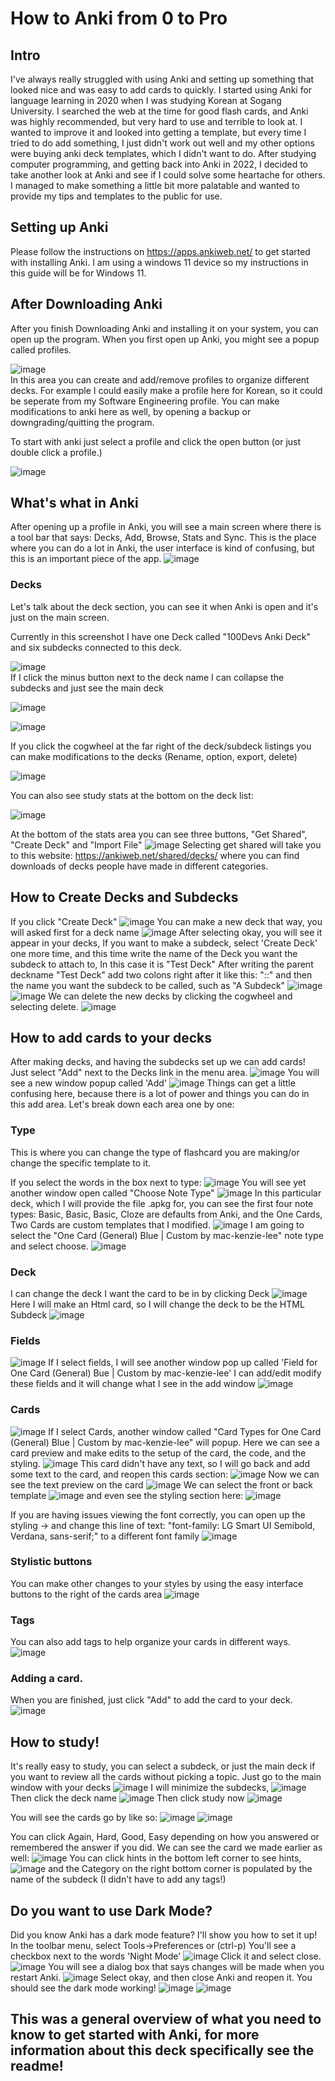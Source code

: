 # How to Anki from 0 to Pro
## Intro
I've always really struggled with using Anki and setting up something that looked nice and was easy to add cards to quickly. I started using Anki for language learning in 2020 when I was studying Korean at Sogang University.
I searched the web at the time for good flash cards, and Anki was highly recommended, but very hard to use and terrible to look at. I wanted to improve it and looked into getting a template, but every time I tried to do add something, I just didn't work out well and my other options were buying anki deck templates, which I didn't want to do. 
After studying computer programming, and getting back into Anki in 2022, I decided to take another look at Anki and see if I could solve some heartache for others. I managed to make something a little bit more palatable and wanted to provide my tips and templates to the public for use.

## Setting up Anki 
Please follow the instructions on https://apps.ankiweb.net/ to get started with installing Anki. I am using a windows 11 device so my instructions in this guide will be for Windows 11.

## After Downloading Anki 
After you finish Downloading Anki and installing it on your system, you can open up the program. When you first open up Anki, you might see a popup called profiles.

![image](https://user-images.githubusercontent.com/106789729/193141058-d4608dfa-8fd8-45d1-9638-119628ff2774.png)
<br>
In this area you can create and add/remove profiles to organize different decks. For example I could easily make a profile here for Korean, so it could be seperate from my Software Engineering profile.
You can make modifications to anki here as well, by opening a backup or downgrading/quitting the program.

To start with anki just select a profile and click the open button (or just double click a profile.)

![image](https://user-images.githubusercontent.com/106789729/193141596-ecb10e8e-40da-4b1e-bc37-6faff7ba004f.png)

## What's what in Anki
After opening up a profile in Anki, you will see a main screen where there is a tool bar that says: Decks, Add, Browse, Stats and Sync.
This is the place where you can do a lot in Anki, the user interface is kind of confusing, but this is an important piece of the app.
![image](https://user-images.githubusercontent.com/106789729/193141850-193e1fbd-ebe4-43aa-bf31-8b04d110afa5.png)

### Decks
Let's talk about the deck section, you can see it when Anki is open and it's just on the main screen.

Currently in this screenshot I have one Deck called "100Devs Anki Deck" and six subdecks connected to this deck. 

![image](https://user-images.githubusercontent.com/106789729/193142317-285630c9-79a7-491e-8d6a-aef5b3784866.png)<br>
If I click the minus button next to the deck name I can collapse the subdecks and just see the main deck

![image](https://user-images.githubusercontent.com/106789729/193142457-e486477d-29a7-42c4-a886-949ec9588abe.png)

![image](https://user-images.githubusercontent.com/106789729/193142482-f0b69422-35ca-426c-bc60-b551d3b4b001.png)

If you click the cogwheel at the far right of the deck/subdeck listings you can make modifications to the decks (Rename, option, export, delete)

![image](https://user-images.githubusercontent.com/106789729/193142647-5ab00102-756a-44f6-b1e2-7b87aee8d926.png)

You can also see study stats at the bottom on the deck list: 

![image](https://user-images.githubusercontent.com/106789729/193142727-a3c33b68-e59d-4846-8a2a-283962794b26.png)

At the bottom of the stats area you can see three buttons, "Get Shared", "Create Deck" and "Import File"
![image](https://user-images.githubusercontent.com/106789729/193143348-79d03932-32fd-4250-ad5b-1ef6201eecae.png)
Selecting get shared will take you to this website: https://ankiweb.net/shared/decks/ where you can find downloads of decks people have made in different categories.

## How to Create Decks and Subdecks
If you click "Create Deck"
![image](https://user-images.githubusercontent.com/106789729/193143507-904b458c-f80e-42e9-b121-b3a1936c31db.png)
You can make a new deck that way, you will asked first for a deck name
![image](https://user-images.githubusercontent.com/106789729/193143613-9038a1dd-30e3-4369-bd44-42799a7a8703.png)
After selecting okay, you will see it appear in your decks, 
If you want to make a subdeck, select 'Create Deck' one more time, and this time write the name of the Deck you want the subdeck to attach to, In this case it is "Test Deck"
After writing the parent deckname "Test Deck" add two colons right after it like this: "::" and then the name you want the subdeck to be called, such as "A Subdeck"
![image](https://user-images.githubusercontent.com/106789729/193144056-a21e051a-825f-49ea-aa1c-c9d4416acf49.png)
![image](https://user-images.githubusercontent.com/106789729/193144179-f3f221c1-e877-4455-959c-a6f02c27db12.png)
We can delete the new decks by clicking the cogwheel and selecting delete.
![image](https://user-images.githubusercontent.com/106789729/193144297-1b8c1e11-99d5-4c84-9c25-97871d4344c5.png)

## How to add cards to your decks
After making decks, and having the subdecks set up we can add cards!
Just select "Add" next to the Decks link in the menu area.
![image](https://user-images.githubusercontent.com/106789729/193144548-6c44def6-3fa3-4e98-a7ef-1996045953f4.png)
You will see a new window popup called 'Add'
![image](https://user-images.githubusercontent.com/106789729/193144635-f6cc0761-c59e-4d57-92f1-53125b7a1044.png)
Things can get a little confusing here, because there is a lot of power and things you can do in this add area.
Let's break down each area one by one:
### Type 
This is where you can change the type of flashcard you are making/or change the specific template to it. 

If you select the words in the box next to type:
![image](https://user-images.githubusercontent.com/106789729/193144856-b5bc7496-9a84-469f-b15a-ef2672c2f4ba.png)
You will see yet another window open called "Choose Note Type"
![image](https://user-images.githubusercontent.com/106789729/193144983-2fce0bae-147d-4584-b672-50fc096a04d9.png)
In this particular deck, which I will provide the file .apkg for, you can see the first four note types: Basic, Basic, Basic, Cloze are defaults from Anki,
and the One Cards, Two Cards are custom templates that I modified.
![image](https://user-images.githubusercontent.com/106789729/193145678-1004b53d-d546-4f17-ac48-48e781144963.png)
I am going to select the "One Card (General) Blue | Custom by mac-kenzie-lee" note type and select choose. 
![image](https://user-images.githubusercontent.com/106789729/193145824-f64c081f-2cf3-4ead-b2cd-7c5c872c5a86.png)

### Deck 
I can change the deck I want the card to be in by clicking Deck
![image](https://user-images.githubusercontent.com/106789729/193145985-489bd047-8c37-4e6d-9215-017e51b97e7b.png)
Here I will make an Html card, so I will change the deck to be the HTML Subdeck
![image](https://user-images.githubusercontent.com/106789729/193146115-e0c44540-3589-4e77-b396-c77126ae99f4.png)

### Fields 
![image](https://user-images.githubusercontent.com/106789729/193146191-396f60dc-0dd7-4da4-82f5-c2c26941cf87.png)
If I select fields, I will see another window pop up called 'Field for One Card (General) Bue | Custom by mac-kenzie-lee'
I can add/edit modify these fields and it will change what I see in the add window
![image](https://user-images.githubusercontent.com/106789729/193146433-b4374c73-b90a-43ce-b49a-b61a14f3006f.png)

### Cards
![image](https://user-images.githubusercontent.com/106789729/193146515-14ce9492-3dac-410b-ba84-aed7b9eb6b16.png)
If I select Cards, another window called "Card Types for One Card (General) Blue | Custom by mac-kenzie-lee" will popup. Here we can see a card preview and make edits to the setup of the card, the code, and the styling.
![image](https://user-images.githubusercontent.com/106789729/193146587-b91940d3-7e56-4bae-a568-2677aa9ddc02.png)
This card didn't have any text, so I will go back and add some text to the card, and reopen this cards section:
![image](https://user-images.githubusercontent.com/106789729/193146965-e0ffabdc-7354-4570-8bd8-9dff7ce27611.png)
Now we can see the text preview on the card
![image](https://user-images.githubusercontent.com/106789729/193147018-7d9bc770-5520-4510-bf8a-18897c26df3a.png)
We can select the front or back template
![image](https://user-images.githubusercontent.com/106789729/193147110-3f533df7-f997-498e-8652-4cdadb641924.png)
and even see the styling section here:
![image](https://user-images.githubusercontent.com/106789729/193147146-85f9a64c-31eb-4777-aa57-51f63e672b4c.png)

If you are having issues viewing the font correctly, you can open up the styling -> and change this line of text: "font-family: LG Smart UI Semibold, Verdana, sans-serif;" to a different font family
![image](https://user-images.githubusercontent.com/106789729/193147294-7a5d5ccb-5b75-4266-a128-2aca3b8a4b0f.png)

### Stylistic buttons
You can make other changes to your styles by using the easy interface buttons to the right of the cards area
![image](https://user-images.githubusercontent.com/106789729/193147521-4a77586a-e79c-49c2-afb7-5671bb37a378.png)

### Tags
You can also add tags to help organize your cards in different ways.
![image](https://user-images.githubusercontent.com/106789729/193147598-ba90171e-7769-4318-85d4-9a659b26eb2b.png)

### Adding a card. 
When you are finished, just click "Add" to add the card to your deck.
![image](https://user-images.githubusercontent.com/106789729/193147681-fa8a2474-2dcd-4d2f-ad50-b03edc7c6912.png)

## How to study!
It's really easy to study, you can select a subdeck, or just the main deck if you want to review all the cards without picking a topic.
Just go to the main window with your decks
![image](https://user-images.githubusercontent.com/106789729/193147820-bac29f02-f0c3-4084-b6f8-0cb42189f84a.png)
I will minimize the subdecks,
![image](https://user-images.githubusercontent.com/106789729/193147893-d9653165-fea4-45df-bd4e-9c017c98b923.png)
Then click the deck name
![image](https://user-images.githubusercontent.com/106789729/193147966-abe38fdc-2f65-43ca-972e-124edf1b7f01.png)
Then click study now
![image](https://user-images.githubusercontent.com/106789729/193148014-7baed1f1-b566-4ba3-b830-722a2ac956e5.png)

You will see the cards go by like so: 
![image](https://user-images.githubusercontent.com/106789729/193148067-781c0419-0b07-4deb-a773-0c244099c3db.png)
![image](https://user-images.githubusercontent.com/106789729/193148108-54432010-a369-4514-8d5f-567e3a7c3013.png)

You can click Again, Hard, Good, Easy depending on how you answered or remembered the answer if you did.
We can see the card we made earlier as well:
![image](https://user-images.githubusercontent.com/106789729/193148200-bd33881e-a3ed-4b3c-af09-23f1dfa0170a.png)
You can click hints in the bottom left corner to see hints,
![image](https://user-images.githubusercontent.com/106789729/193148287-f29971e5-952d-40d3-90f8-95fb339edde0.png)
and the Category on the right bottom corner is populated by the name of the subdeck (I didn't have to add any tags!)

## Do you want to use Dark Mode?
Did you know Anki has a dark mode feature? 
I'll show you how to set it up!
In the toolbar menu, select Tools->Preferences or (ctrl-p)
You'll see a checkbox next to the words 'Night Mode'
![image](https://user-images.githubusercontent.com/106789729/193148780-fd6a7434-02d6-4b5d-953b-723569fa153a.png)
Click it and select close.
![image](https://user-images.githubusercontent.com/106789729/193148832-517013ec-4f07-48f9-818f-b45a7b776dc5.png)
You will see a dialog box that says changes will be made when you restart Anki.
![image](https://user-images.githubusercontent.com/106789729/193148880-bca92129-b18c-4eab-a8d1-f17ddf4e1b9a.png)
Select okay, and then close Anki and reopen it.
You should see the dark mode working!
![image](https://user-images.githubusercontent.com/106789729/193148971-65c3e439-4821-4eb0-80cf-52d3ebea775f.png)
![image](https://user-images.githubusercontent.com/106789729/193148987-9c94215e-1aa9-4902-ac62-dc7849599f7c.png)


## This was a general overview of what you need to know to get started with Anki, for more information about this deck specifically see the readme!






